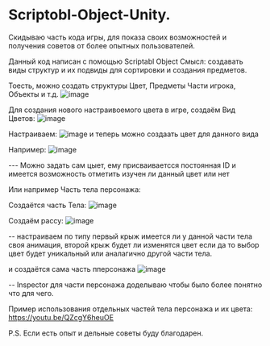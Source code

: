 # Scriptobl-Object-Unity.
Скидываю часть кода игры, для показа своих возможностей и получения советов от более опытных пользователей.


Данный код написан с помощью Scriptabl Object
Смысл: создавать виды структур и их подвиды для сортировки и создания предметов.

Тоесть, можно создать структуры Цвет, Предметы Части игрока, Объекты и т.д.
![image](https://github.com/user-attachments/assets/421946ff-5e09-408a-8ded-e5fd8c1e717b)


Для создания нового настраивоемого цвета в игре, создаём Вид Цветов:
![image](https://github.com/user-attachments/assets/cb44d904-fc4c-47bb-9dfe-56253e121ba6)

Настраиваем:
![image](https://github.com/user-attachments/assets/523d608f-56da-45eb-80cb-709162669169)
и теперь можно создаать цвет для данного вида

Например:
![image](https://github.com/user-attachments/assets/766ca41d-27c7-409a-bb71-7f441d698cda)

--- Можно задать сам цыет, ему присваиваетсся постоянная ID и имеется возможность отметить изучен ли данный цвет или нет

Или например Часть тела персонажа:

Создаётся часть Тела:
![image](https://github.com/user-attachments/assets/acff00cc-9587-4264-8a4b-836c2b952f61)

Создаём рассу:
![image](https://github.com/user-attachments/assets/af54d490-caed-4c14-9f2a-40ab10351824)

-- настраиваем по типу первый крыж имеется ли у данной части тела своя анимация, второй крыж будет ли изменятся цвет если да то выбор цвет будет уникальный или аналагично другой части тела.

и создаётся сама часть пперсонажа
![image](https://github.com/user-attachments/assets/cd1e5691-2955-45b9-aac7-441fda4a01be)

-- Inspector для части персонажа доделываю чтобы было более понятно что для чего.

Пример использования отдельных частей тела персонажа и их цвета:
https://youtu.be/QZcgY6heuOE

P.S. Если есть опыт и дельные советы буду благодарен.

